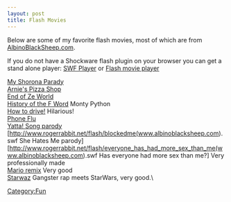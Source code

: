 ```yaml
---
layout: post 
title: Flash Movies
---
```


Below are some of my favorite flash movies, most of which are from
[AlbinoBlackSheep.com](http://www.albinoblacksheep.com).

If you do not have a Shockware flash plugin on your browser you can get
a stand alone player: [SWF
Player](http://www.globfx.com/downloads/swfplayer/) or [Flash movie
player](http://www.eolsoft.com/freeware/flash_movie_player/)

[My Shorona Parady](http://www.rogerrabbit.net/flash/9Coronoas.swf)\
[Arnie\'s Pizza
Shop](http://www.rogerrabbit.net/flash/ArniesPizzaShop.swf)\
[End of Ze World](http://www.rogerrabbit.net/flash/EndofZeWorld.swf)\
[History of the F
Word](http://www.rogerrabbit.net/flash/HistoryOfTheFWord.swf) Monty
Python\
[How to drive!](http://www.rogerrabbit.net/flash/HowToDrive.swf)
Hilarious!\
[Phone Flu](http://www.rogerrabbit.net/flash/PhoneFlu.swf)\
[Yatta! Song parody](http://www.rogerrabbit.net/flash/Yatta.swf)\
\[<http://www.rogerrabbit.net/flash/blockedme(www.albinoblacksheep.com>).swf
She Hates Me parody\]\
\[<http://www.rogerrabbit.net/flash/everyone_has_had_more_sex_than_me(www.albinoblacksheep.com>).swf
Has everyone had more sex than me?\] Very professionally made\
[Mario remix](http://www.rogerrabbit.net/flash/mario.swf) Very good\
[Starwaz](http://www.rogerrabbit.net/flash/starwarz.swf) Gangster rap
meets StarWars, very good.\

[Category:Fun](Category:Fun "wikilink")
